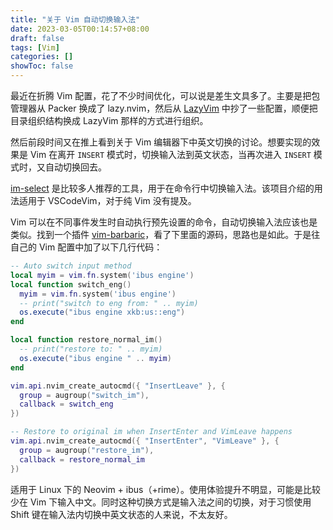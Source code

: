 ```yaml
---
title: "关于 Vim 自动切换输入法"
date: 2023-03-05T00:14:57+08:00
draft: false
tags: [Vim]
categories: []
showToc: false
---
```


最近在折腾 Vim 配置，花了不少时间优化，可以说是差生文具多了。主要是把包管理器从 Packer 换成了 lazy.nvim，然后从 [LazyVim](https://github.com/LazyVim/LazyVim) 中抄了一些配置，顺便把目录组织结构换成 LazyVim 那样的方式进行组织。

然后前段时间又在推上看到关于 Vim 编辑器下中英文切换的讨论。想要实现的效果是 Vim 在离开 `INSERT` 模式时，切换输入法到英文状态，当再次进入 `INSERT` 模式时，又自动切换回去。

[im-select](https://github.com/daipeihust/im-select) 是比较多人推荐的工具，用于在命令行中切换输入法。该项目介绍的用法适用于 VSCodeVim，对于纯 Vim 没有提及。

Vim 可以在不同事件发生时自动执行预先设置的命令，自动切换输入法应该也是类似。找到一个插件 [vim-barbaric](https://github.com/rlue/vim-barbaric)，看了下里面的源码，思路也是如此。于是往自己的 Vim 配置中加了以下几行代码：

```lua
-- Auto switch input method
local myim = vim.fn.system('ibus engine')
local function switch_eng()
  myim = vim.fn.system('ibus engine')
  -- print("switch to eng from: " .. myim)
  os.execute("ibus engine xkb:us::eng")
end

local function restore_normal_im()
  -- print("restore to: " .. myim)
  os.execute("ibus engine " .. myim)
end

vim.api.nvim_create_autocmd({ "InsertLeave" }, {
  group = augroup("switch_im"),
  callback = switch_eng
})

-- Restore to original im when InsertEnter and VimLeave happens
vim.api.nvim_create_autocmd({ "InsertEnter", "VimLeave" }, {
  group = augroup("restore_im"),
  callback = restore_normal_im
})

```

适用于 Linux 下的 Neovim + ibus（+rime）。使用体验提升不明显，可能是比较少在 Vim 下输入中文。同时这种切换方式是输入法之间的切换，对于习惯使用 Shift 键在输入法内切换中英文状态的人来说，不太友好。
